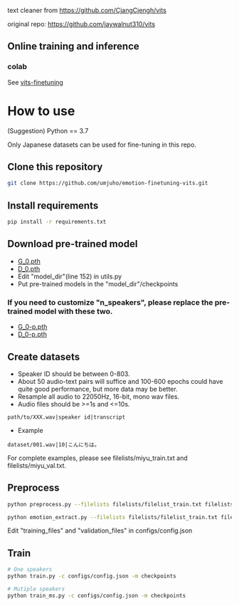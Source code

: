 text cleaner from https://github.com/CjangCjengh/vits

original repo: https://github.com/jaywalnut310/vits

## Online training and inference
### colab
See [vits-finetuning](https://colab.research.google.com/drive/13FF2pBWxj9rMR1SjI_JpVD6mTRN-kq--?usp=share_link)

# How to use
(Suggestion) Python == 3.7

Only Japanese datasets can be used for fine-tuning in this repo.
## Clone this repository
```sh
git clone https://github.com/umjuho/emotion-finetuning-vits.git
```
## Install requirements
```sh
pip install -r requirements.txt
```
## Download pre-trained model
- [G_0.pth](https://huggingface.co/spaces/sayashi/vits-uma-genshin-honkai/resolve/main/model/G_0.pth)
- [D_0.pth](https://huggingface.co/spaces/sayashi/vits-uma-genshin-honkai/resolve/main/model/D_0.pth)
- Edit "model_dir"(line 152) in utils.py
- Put pre-trained models in the "model_dir"/checkpoints

### If you need to customize "n_speakers", please replace the pre-trained model with these two.
- [G_0-p.pth](https://huggingface.co/spaces/sayashi/vits-uma-genshin-honkai/resolve/main/model/G_0-p.pth)
- [D_0-p.pth](https://huggingface.co/spaces/sayashi/vits-uma-genshin-honkai/resolve/main/model/D_0-p.pth)

## Create datasets
- Speaker ID should be between 0-803.
- About 50 audio-text pairs will suffice and 100-600 epochs could have quite good performance, but more data may be better. 
- Resample all audio to 22050Hz, 16-bit, mono wav files.
- Audio files should be >=1s and <=10s.
```
path/to/XXX.wav|speaker id|transcript
```
- Example

```
dataset/001.wav|10|こんにちは。
```
For complete examples, please see filelists/miyu_train.txt and filelists/miyu_val.txt.

## Preprocess
```sh
python preprocess.py --filelists filelists/filelist_train.txt filelists/filelist_val.txt
```
```sh
python emotion_extract.py --filelists filelists/filelist_train.txt filelists/filelist_val.txt
```
Edit "training_files" and "validation_files" in configs/config.json

## Train
```sh
# One speakers
python train.py -c configs/config.json -m checkpoints

# Mutiple speakers
python train_ms.py -c configs/config.json -m checkpoints
```
